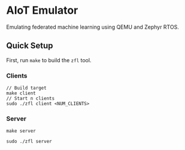 # AIoT Emulator

Emulating federated machine learning using QEMU and Zephyr RTOS.

## Quick Setup

First, run `make` to build the `zfl` tool.

### Clients

```
// Build target
make client
// Start n clients
sudo ./zfl client <NUM_CLIENTS>
```

### Server

```
make server

sudo ./zfl server
```
